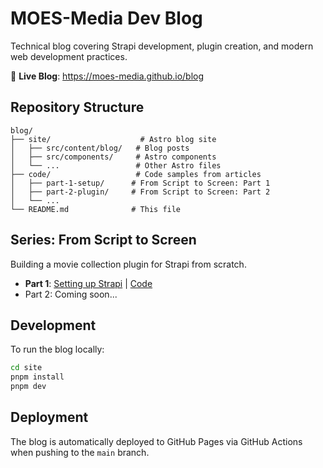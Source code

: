 # MOES-Media Dev Blog

Technical blog covering Strapi development, plugin creation, and modern web development practices.

🔗 **Live Blog**: https://moes-media.github.io/blog

## Repository Structure

```
blog/
├── site/                    # Astro blog site
│   ├── src/content/blog/   # Blog posts
│   ├── src/components/     # Astro components
│   └── ...                 # Other Astro files
├── code/                   # Code samples from articles
│   ├── part-1-setup/      # From Script to Screen: Part 1
│   ├── part-2-plugin/     # From Script to Screen: Part 2
│   └── ...
└── README.md              # This file
```

## Series: From Script to Screen

Building a movie collection plugin for Strapi from scratch.

- **Part 1**: [Setting up Strapi](./site/src/content/blog/from-script-to-screen-part-1.md) | [Code](./code/from-script-to-screen-part-1/)
- Part 2: Coming soon...

## Development

To run the blog locally:

```bash
cd site
pnpm install
pnpm dev
```

## Deployment

The blog is automatically deployed to GitHub Pages via GitHub Actions when pushing to the `main` branch.
